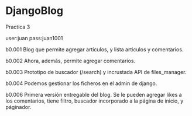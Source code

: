 # DjangoBlog
Practica 3

user:juan
pass:juan1001

b0.001
Blog que permite agregar articulos, y lista articulos y comentarios.

b0.002
Ahora, además, permite agregar comentarios.

b0.003
Prototipo de buscador (/search) y incrustada API de files_manager.

b0.004
Podemos gestionar los ficheros en el admin de django.

b0.006
Primera versión entregable del blog. Se le pueden agregar likes a los comentarios, tiene filtro, buscador incorporado a la página de inicio, y páginador.
